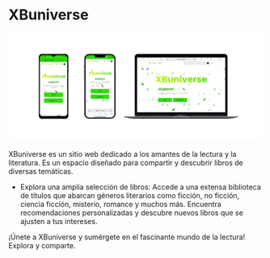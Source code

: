 # XBuniverse
![XBuniverse](public/dispositivos.png)

XBuniverse es un sitio web dedicado a los amantes de la lectura y la literatura. Es un espacio diseñado para compartir y descubrir libros de diversas temáticas.

<!-- ## Características principales: -->

* Explora una amplia selección de libros: Accede a una extensa biblioteca de títulos que abarcan géneros literarios como ficción, no ficción, ciencia ficción, misterio, romance y muchos más. Encuentra recomendaciones personalizadas y descubre nuevos libros que se ajusten a tus intereses.

¡Únete a XBuniverse y sumérgete en el fascinante mundo de la lectura! Explora y comparte.
